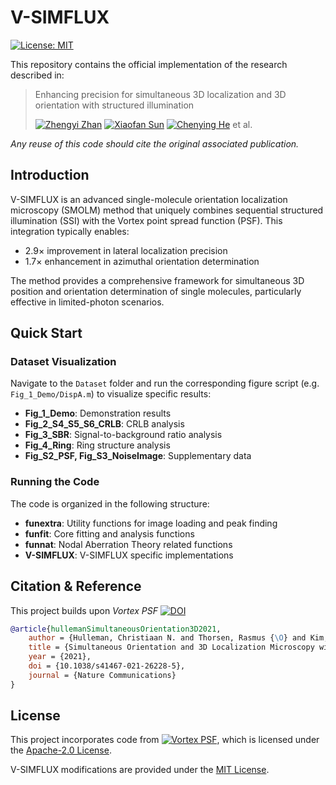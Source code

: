 # V-SIMFLUX

<!-- This should be updated after the paper is published. -->
<!-- [![DOI](https://img.shields.io/badge/DOI-10.1016%2Fj.optlaseng.2025.108851-blue.svg)](https://doi.org/10.1016/j.optlaseng.2025.108851) -->
[![License: MIT](https://img.shields.io/badge/License-MIT-yellow.svg)](./LICENSE)

This repository contains the official implementation of the research described in:

> Enhancing precision for simultaneous 3D localization and 3D orientation with structured illumination
>
> [![Zhengyi Zhan](https://img.shields.io/badge/Zhengyi%20Zhan-181717?logo=github&logoColor=white)](https://github.com/ZhengyiZ) [![Xiaofan Sun](https://img.shields.io/badge/Xiaofan%20Sun-181717?logo=github&logoColor=white)](https://github.com/xiaohei333) [![Chenying He](https://img.shields.io/badge/Chenying%20He-181717?logo=github&logoColor=white)](https://github.com/Haibara647) et al.
<!-- This should be updated after username changed. -->

*Any reuse of this code should cite the original associated publication.*

## Introduction

V-SIMFLUX is an advanced single-molecule orientation localization microscopy (SMOLM) method that uniquely combines sequential structured illumination (SSI) with the Vortex point spread function (PSF). This integration typically enables:

- 2.9× improvement in lateral localization precision
- 1.7× enhancement in azimuthal orientation determination

The method provides a comprehensive framework for simultaneous 3D position and orientation determination of single molecules, particularly effective in limited-photon scenarios.

## Quick Start

### Dataset Visualization

Navigate to the `Dataset` folder and run the corresponding figure script (e.g. `Fig_1_Demo/DispA.m`) to visualize specific results:

- **Fig_1_Demo**: Demonstration results
- **Fig_2_S4_S5_S6_CRLB**: CRLB analysis
- **Fig_3_SBR**: Signal-to-background ratio analysis
- **Fig_4_Ring**: Ring structure analysis
- **Fig_S2_PSF, Fig_S3_NoiseImage**: Supplementary data

### Running the Code

The code is organized in the following structure:

- **funextra**: Utility functions for image loading and peak finding
- **funfit**: Core fitting and analysis functions
- **funnat**: Nodal Aberration Theory related functions
- **V-SIMFLUX**: V-SIMFLUX specific implementations

<!-- Simulation workflow:

1. Configure parameters:
   - `set_parameters_vortex_sim.m` - For simulated data
   - `set_parameters_vortex_lambdaDNA.m` - For DNA samples
   - `set_parameters_zstack_bead.m` - For bead calibration

2. Run analysis:
   - `vecfitcpu_vortex_simfits.m` - Simulation analysis
   - `vecfitcpu_vortex_lambdaDNA.m` - DNA sample analysis
   - `vecfitcpu_zstack_bead.m` - Bead calibration -->

## Citation & Reference

<!-- This should be updated after the paper is published. -->
<!-- If you use this work in your research, please cite:

``` bibtex
xxx
``` -->

This project builds upon *Vortex PSF* [![DOI](https://img.shields.io/badge/DOI-10.1038/s41467--021--26228--5-blue)](https://doi.org/10.1038/s41467-021-26228-5)

``` bibtex
@article{hullemanSimultaneousOrientation3D2021,
    author = {Hulleman, Christiaan N. and Thorsen, Rasmus {\O} and Kim, Eugene and Dekker, Cees and Stallinga, Sjoerd and Rieger, Bernd},
    title = {Simultaneous Orientation and 3D Localization Microscopy with a Vortex Point Spread Function},
    year = {2021},
    doi = {10.1038/s41467-021-26228-5},
    journal = {Nature Communications}
}
```

## License

This project incorporates code from [![Vortex PSF](https://img.shields.io/badge/vecfitcpu__vortex-0076A8?logo=github)](https://github.com/imphys/vecfitcpu_vortex), which is licensed under the [Apache-2.0 License](./Code/LICENSE).

V-SIMFLUX modifications are provided under the [MIT License](./Code/V-SIMFLUX/LICENSE).
